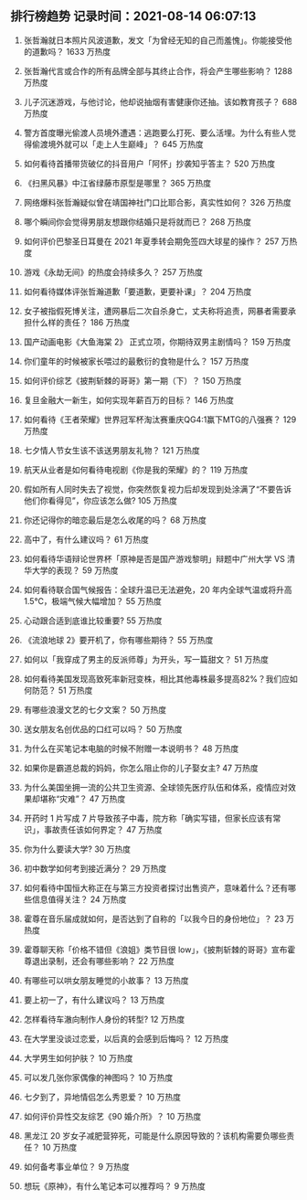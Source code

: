 
## 排行榜趋势 记录时间：2021-08-14 06:07:13
  
  1. 张哲瀚就日本照片风波道歉，发文「为曾经无知的自己而羞愧」。你能接受他的道歉吗？ 1633 万热度
    
  2. 张哲瀚代言或合作的所有品牌全部与其终止合作，将会产生哪些影响？ 1288 万热度
    
  3. 儿子沉迷游戏，与他讨论，他却说抽烟有害健康你还抽。该如教育孩子？ 688 万热度
    
  4. 警方首度曝光偷渡人员境外遭遇：逃跑要么打死、要么活埋。为什么有些人觉得偷渡境外就可以「走上人生巅峰」？ 645 万热度
    
  5. 如何看待首播带货破亿的抖音用户「阿怀」抄袭知乎答主？ 520 万热度
    
  6. 《扫黑风暴》中江省绿藤市原型是哪里？ 365 万热度
    
  7. 网络爆料张哲瀚疑似曾在靖国神社门口比耶合影，真实性如何？ 326 万热度
    
  8. 哪个瞬间你会觉得男朋友想跟你结婚只是将就而已？ 268 万热度
    
  9. 如何评价巴黎圣日耳曼在 2021 年夏季转会期免签四大球星的操作？ 257 万热度
    
  10. 游戏《永劫无间》的热度会持续多久？ 257 万热度
    
  11. 如何看待媒体评张哲瀚道歉「要道歉，更要补课」？ 204 万热度
    
  12. 女子被指假死博关注，遭网暴后二次自杀身亡，丈夫称将追责，网暴者需要承担什么样的责任？ 186 万热度
    
  13. 国产动画电影《大鱼海棠 2》 正式立项，你期待双男主剧情吗？ 159 万热度
    
  14. 你们童年的时候被家长喂过的最敷衍的食物是什么？ 157 万热度
    
  15. 如何评价综艺《披荆斩棘的哥哥》第一期（下）？ 150 万热度
    
  16. 复旦金融大一新生，如何实现年薪百万的目标？ 146 万热度
    
  17. 如何看待《王者荣耀》世界冠军杯淘汰赛重庆QG4:1赢下MTG的八强赛？ 129 万热度
    
  18. 七夕情人节女生该不该送男朋友礼物？ 121 万热度
    
  19. 航天从业者是如何看待电视剧《你是我的荣耀》的？ 119 万热度
    
  20. 假如所有人同时失去了视觉，你突然恢复视力后却发现到处涂满了“不要告诉他们你看得见”，你应该怎么做? 105 万热度
    
  21. 你还记得你的暗恋最后是怎么收尾的吗？ 68 万热度
    
  22. 高中了，有什么建议吗？ 61 万热度
    
  23. 如何看待华语辩论世界杯「原神是否是国产游戏黎明」辩题中广州大学 VS 清华大学的表现？ 59 万热度
    
  24. 如何看待联合国气候报告：全球升温已无法避免，20 年内全球气温或将升高 1.5℃，极端气候大幅增加？ 55 万热度
    
  25. 心动跟合适到底谁比较重要? 55 万热度
    
  26. 《流浪地球 2》要开机了，你有哪些期待？ 55 万热度
    
  27. 如何以「我穿成了男主的反派师尊」为开头，写一篇甜文？ 51 万热度
    
  28. 如何看待美国发现高致死率新冠变株，相比其他毒株最多提高82%？我们应如何防范？ 51 万热度
    
  29. 有哪些浪漫文艺的七夕文案？ 50 万热度
    
  30. 送女朋友名创优品的口红可以吗？ 50 万热度
    
  31. 为什么在买笔记本电脑的时候不附赠一本说明书？ 48 万热度
    
  32. 如果你是霸道总裁的妈妈，你怎么阻止你的儿子娶女主? 47 万热度
    
  33. 为什么美国坐拥一流的公共卫生资源、全球领先医疗队伍和体系，疫情应对效果却堪称“灾难”？ 47 万热度
    
  34. 开药时 1 片写成 7 片导致孩子中毒，院方称「确实写错，但家长应该有常识」，事故责任该如何界定？ 47 万热度
    
  35. 你为什么要读大学? 30 万热度
    
  36. 初中数学如何考到接近满分？ 29 万热度
    
  37. 如何看待中国恒大称正在与第三方投资者探讨出售资产，意味着什么？还有哪些信息值得关注？ 24 万热度
    
  38. 霍尊在音乐届成就如何，是否达到了自称的「以我今日的身份地位」？ 23 万热度
    
  39. 霍尊聊天称「价格不错但《浪姐》类节目很 low」，《披荆斩棘的哥哥》宣布霍尊退出录制，还会有哪些影响？ 22 万热度
    
  40. 有哪些可以哄女朋友睡觉的小故事？ 13 万热度
    
  41. 要上初一了，有什么建议吗？ 13 万热度
    
  42. 怎样看待车澈向制作人身份的转型? 12 万热度
    
  43. 在大学里没谈过恋爱，以后真的会感到后悔吗？ 12 万热度
    
  44. 大学男生如何护肤？ 10 万热度
    
  45. 可以发几张你家偶像的神图吗？ 10 万热度
    
  46. 七夕到了，异地情侣怎么秀恩爱？ 10 万热度
    
  47. 如何评价异性交友综艺《90 婚介所》？ 10 万热度
    
  48. 黑龙江 20 岁女子减肥营猝死，可能是什么原因导致的？该机构需要负哪些责任？ 10 万热度
    
  49. 如何备考事业单位？ 9 万热度
    
  50. 想玩《原神》，有什么笔记本可以推荐吗？ 9 万热度
    